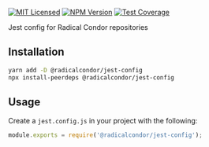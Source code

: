 [![MIT Licensed][icon-license]][link-license]
[![NPM Version][icon-npm]][link-npm]
[![Test Coverage][icon-coverage]][link-coverage]

Jest config for Radical Condor repositories

## Installation

```bash
yarn add -D @radicalcondor/jest-config
npx install-peerdeps @radicalcondor/jest-config
```

## Usage

Create a `jest.config.js` in your project with the following:

```js
module.exports = require('@radicalcondor/jest-config');
```

[icon-license]: https://img.shields.io/github/license/cubedevinc/config.svg?longCache=true&style=flat-square
[link-license]: LICENSE
[icon-npm]: https://img.shields.io/npm/v/@radicalcondor/jest-config.svg?longCache=true&style=flat-square
[link-npm]: https://www.npmjs.com/package/@radicalcondor/jest-config
[icon-coverage]: https://img.shields.io/codecov/c/github/cubedevinc/config/develop.svg?longCache=true&style=flat-square
[link-coverage]: https://codecov.io/gh/cubedevinc/config
